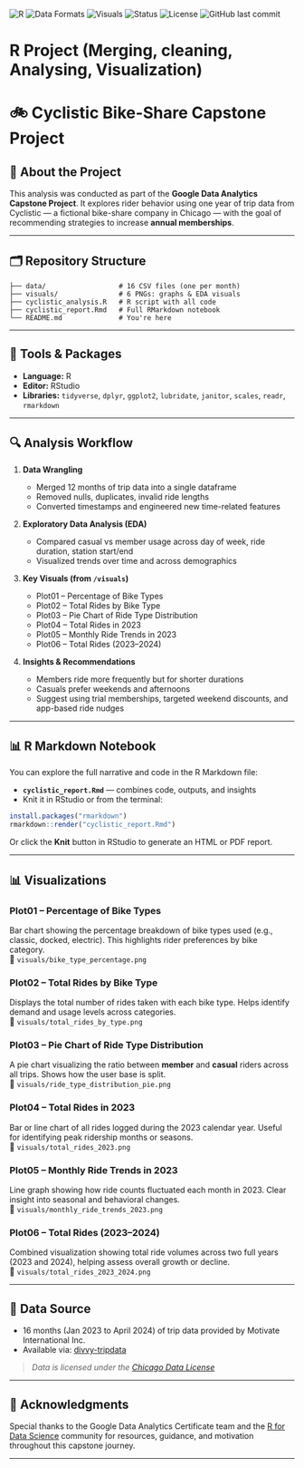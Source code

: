 ![R](https://img.shields.io/badge/Language-R-blueviolet?style=flat-square)
![Data Formats](https://img.shields.io/badge/Data-CSV%20%7C%20RMD%20%7C%20R-green?style=flat-square)
![Visuals](https://img.shields.io/badge/Visuals-PNG%20Graphs%20%26%20EDA-lightblue?style=flat-square)
![Status](https://img.shields.io/badge/Status-Completed-brightgreen?style=flat-square)
![License](https://img.shields.io/badge/License-MIT-lightgrey?style=flat-square)
![GitHub last commit](https://img.shields.io/github/last-commit/Jc-analyst/Cyclistic-casual2members?style=flat-square)


# R Project (Merging, cleaning, Analysing, Visualization) 

# 🚲 Cyclistic Bike-Share Capstone Project

## 📘 About the Project

This analysis was conducted as part of the **Google Data Analytics Capstone Project**. It explores rider behavior using one year of trip data from Cyclistic — a fictional bike-share company in Chicago — with the goal of recommending strategies to increase **annual memberships**.

---

## 🗂️ Repository Structure

```
├── data/                  # 16 CSV files (one per month)
├── visuals/               # 6 PNGs: graphs & EDA visuals
├── cyclistic_analysis.R   # R script with all code
├── cyclistic_report.Rmd   # Full RMarkdown notebook
└── README.md              # You're here
```

---

## 🧪 Tools & Packages

- **Language:** R
- **Editor:** RStudio
- **Libraries:** `tidyverse`, `dplyr`, `ggplot2`, `lubridate`, `janitor`, `scales`, `readr`, `rmarkdown`

---

## 🔍 Analysis Workflow

1. **Data Wrangling**  
   - Merged 12 months of trip data into a single dataframe  
   - Removed nulls, duplicates, invalid ride lengths  
   - Converted timestamps and engineered new time-related features

2. **Exploratory Data Analysis (EDA)**  
   - Compared casual vs member usage across day of week, ride duration, station start/end  
   - Visualized trends over time and across demographics

3. **Key Visuals (from `/visuals`)**
   - Plot01 – Percentage of Bike Types    
   - Plot02 – Total Rides by Bike Type 
   - Plot03 – Pie Chart of Ride Type Distribution 
   - Plot04 – Total Rides in 2023
   - Plot05 – Monthly Ride Trends in 2023 
   - Plot06 – Total Rides (2023–2024) 

4. **Insights & Recommendations**  
   - Members ride more frequently but for shorter durations  
   - Casuals prefer weekends and afternoons  
   - Suggest using trial memberships, targeted weekend discounts, and app-based ride nudges

---

## 📊 R Markdown Notebook

You can explore the full narrative and code in the R Markdown file:

- **`cyclistic_report.Rmd`** — combines code, outputs, and insights  
- Knit it in RStudio or from the terminal:

```r
install.packages("rmarkdown")
rmarkdown::render("cyclistic_report.Rmd")
```

Or click the **Knit** button in RStudio to generate an HTML or PDF report.

---
## 📊 Visualizations

### Plot01 – Percentage of Bike Types  
Bar chart showing the percentage breakdown of bike types used (e.g., classic, docked, electric). This highlights rider preferences by bike category.  
📁 `visuals/bike_type_percentage.png`

### Plot02 – Total Rides by Bike Type  
Displays the total number of rides taken with each bike type. Helps identify demand and usage levels across categories.  
📁 `visuals/total_rides_by_type.png`

### Plot03 – Pie Chart of Ride Type Distribution  
A pie chart visualizing the ratio between **member** and **casual** riders across all trips. Shows how the user base is split.  
📁 `visuals/ride_type_distribution_pie.png`

### Plot04 – Total Rides in 2023  
Bar or line chart of all rides logged during the 2023 calendar year. Useful for identifying peak ridership months or seasons.  
📁 `visuals/total_rides_2023.png`

### Plot05 – Monthly Ride Trends in 2023  
Line graph showing how ride counts fluctuated each month in 2023. Clear insight into seasonal and behavioral changes.  
📁 `visuals/monthly_ride_trends_2023.png`

### Plot06 – Total Rides (2023–2024)  
Combined visualization showing total ride volumes across two full years (2023 and 2024), helping assess overall growth or decline.  
📁 `visuals/total_rides_2023_2024.png`

---

## 📁 Data Source

- 16 months (Jan 2023 to April 2024) of trip data provided by Motivate International Inc.  
- Available via: [divvy-tripdata](https://divvy-tripdata.s3.amazonaws.com/index.html)

> *Data is licensed under the [Chicago Data License](https://www.chicago.gov/city/en/narr/foia/data_disclaimer.html)*

---

## 🙌 Acknowledgments

Special thanks to the Google Data Analytics Certificate team and the [R for Data Science](https://r4ds.had.co.nz/) community for resources, guidance, and motivation throughout this capstone journey.

---
